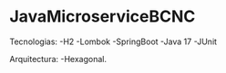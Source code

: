 # JavaMicroserviceBCNC

Tecnologias:
-H2
-Lombok
-SpringBoot
-Java 17
-JUnit

Arquitectura:
-Hexagonal.
